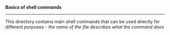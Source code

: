 **Basics of shell commands** <br> <hr>
This directory contains main shell commands that can be used directly for different purposes - *the name of the file describes what the command does*

